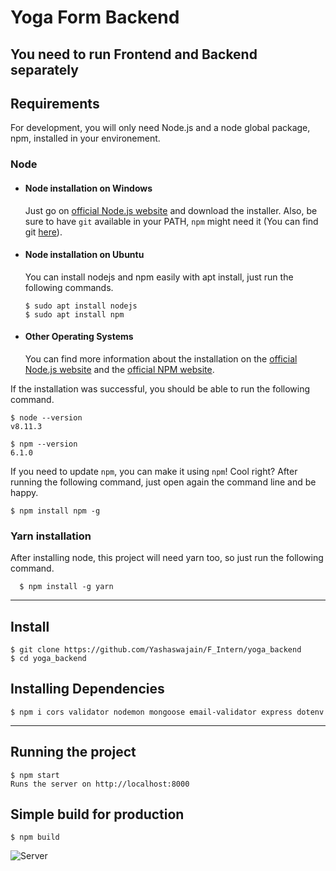 # Yoga Form Backend

## You need to run Frontend and Backend separately
## Requirements 

For development, you will only need Node.js and a node global package, npm, installed in your environement.

### Node
- #### Node installation on Windows

  Just go on [official Node.js website](https://nodejs.org/) and download the installer.
Also, be sure to have `git` available in your PATH, `npm` might need it (You can find git [here](https://git-scm.com/)).

- #### Node installation on Ubuntu

  You can install nodejs and npm easily with apt install, just run the following commands.

      $ sudo apt install nodejs
      $ sudo apt install npm

- #### Other Operating Systems
  You can find more information about the installation on the [official Node.js website](https://nodejs.org/) and the [official NPM website](https://npmjs.org/).

If the installation was successful, you should be able to run the following command.

    $ node --version
    v8.11.3

    $ npm --version
    6.1.0

If you need to update `npm`, you can make it using `npm`! Cool right? After running the following command, just open again the command line and be happy.

    $ npm install npm -g

###
### Yarn installation
  After installing node, this project will need yarn too, so just run the following command.

      $ npm install -g yarn

---

## Install

    $ git clone https://github.com/Yashaswajain/F_Intern/yoga_backend
    $ cd yoga_backend
    

## Installing Dependencies 

    $ npm i cors validator nodemon mongoose email-validator express dotenv
---

## Running the project

    $ npm start
    Runs the server on http://localhost:8000

## Simple build for production

    $ npm build
![Server](https://user-images.githubusercontent.com/44711728/141607523-7eee1e25-c1f3-4076-82b9-0e7f1066d964.PNG)


